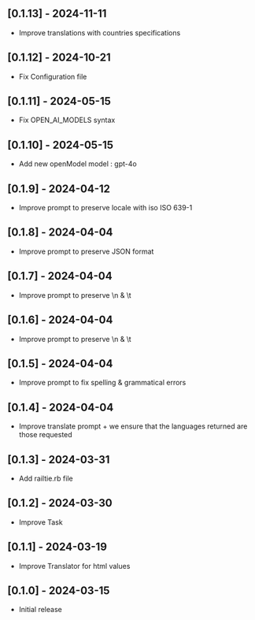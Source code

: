 ## [0.1.13] - 2024-11-11
- Improve translations with countries specifications

## [0.1.12] - 2024-10-21
- Fix Configuration file

## [0.1.11] - 2024-05-15
- Fix OPEN_AI_MODELS syntax

## [0.1.10] - 2024-05-15
- Add new openModel model : gpt-4o

## [0.1.9] - 2024-04-12
- Improve prompt to preserve locale with iso ISO 639-1

## [0.1.8] - 2024-04-04
- Improve prompt to preserve JSON format

## [0.1.7] - 2024-04-04
- Improve prompt to preserve  \n & \t

## [0.1.6] - 2024-04-04
- Improve prompt to preserve  \n & \t

## [0.1.5] - 2024-04-04
- Improve prompt to fix spelling & grammatical errors

## [0.1.4] - 2024-04-04
- Improve translate prompt + we ensure that the languages returned are those requested

## [0.1.3] - 2024-03-31
- Add railtie.rb file

## [0.1.2] - 2024-03-30
- Improve Task

## [0.1.1] - 2024-03-19
- Improve Translator for html values

## [0.1.0] - 2024-03-15
- Initial release
